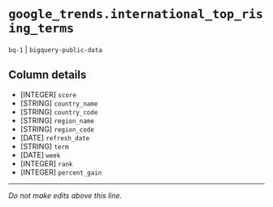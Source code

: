 # `google_trends.international_top_rising_terms`
`bq-1` | `bigquery-public-data`

## Column details
* [INTEGER]   `score`
* [STRING]    `country_name`
* [STRING]    `country_code`
* [STRING]    `region_name`
* [STRING]    `region_code`
* [DATE]      `refresh_date`
* [STRING]    `term`
* [DATE]      `week`
* [INTEGER]   `rank`
* [INTEGER]   `percent_gain`

-------------------------------------------------------------------------------
*Do not make edits above this line.*
